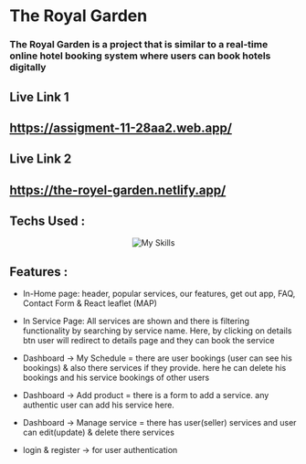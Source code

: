 # The Royal Garden

### The Royal Garden is  a project that is similar to a real-time online hotel booking system where users can book hotels digitally



## Live Link 1

## https://assigment-11-28aa2.web.app/

## Live Link 2 

## https://the-royel-garden.netlify.app/

## Techs Used :
<p align="center">
  <img alt="My Skills" src="https://skillicons.dev/icons?i=react,tailwindcss,javascript,firebase,express,mongodb&perline=4">
</p>



## Features :

- In-Home page: header, popular services, our features, get out app, FAQ, Contact Form & React leaflet (MAP)

- In Service Page: All services are shown and there is filtering functionality by searching by service name. Here, by clicking on details btn user will redirect to details page and they can book the service

- Dashboard -> My Schedule = there are user bookings (user can see his bookings) & also there services if they provide. here he can delete his bookings and his service bookings of other users

- Dashboard -> Add product = there is a form to add a service. any authentic user can add his service here.

- Dashboard -> Manage service = there has user(seller) services and user can edit(update) & delete there services

- login & register -> for user authentication

